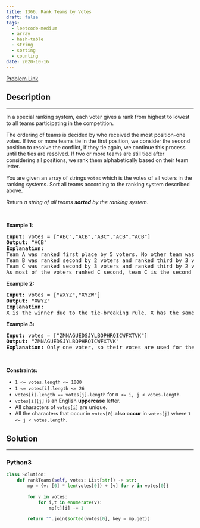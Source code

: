 ```yaml
---
title: 1366. Rank Teams by Votes
draft: false
tags: 
  - leetcode-medium
  - array
  - hash-table
  - string
  - sorting
  - counting
date: 2020-10-16
---
```


[Problem Link](https://leetcode.com/problems/rank-teams-by-votes/)

## Description

---
<p>In a special ranking system, each voter gives a rank from highest to lowest to all teams participating in the competition.</p>

<p>The ordering of teams is decided by who received the most position-one votes. If two or more teams tie in the first position, we consider the second position to resolve the conflict, if they tie again, we continue this process until the ties are resolved. If two or more teams are still tied after considering all positions, we rank them alphabetically based on their team letter.</p>

<p>You are given an array of strings <code>votes</code> which is the votes of all voters in the ranking systems. Sort all teams according to the ranking system described above.</p>

<p>Return <em>a string of all teams <strong>sorted</strong> by the ranking system</em>.</p>

<p>&nbsp;</p>
<p><strong class="example">Example 1:</strong></p>

<pre>
<strong>Input:</strong> votes = [&quot;ABC&quot;,&quot;ACB&quot;,&quot;ABC&quot;,&quot;ACB&quot;,&quot;ACB&quot;]
<strong>Output:</strong> &quot;ACB&quot;
<strong>Explanation:</strong> 
Team A was ranked first place by 5 voters. No other team was voted as first place, so team A is the first team.
Team B was ranked second by 2 voters and ranked third by 3 voters.
Team C was ranked second by 3 voters and ranked third by 2 voters.
As most of the voters ranked C second, team C is the second team, and team B is the third.
</pre>

<p><strong class="example">Example 2:</strong></p>

<pre>
<strong>Input:</strong> votes = [&quot;WXYZ&quot;,&quot;XYZW&quot;]
<strong>Output:</strong> &quot;XWYZ&quot;
<strong>Explanation:</strong>
X is the winner due to the tie-breaking rule. X has the same votes as W for the first position, but X has one vote in the second position, while W does not have any votes in the second position. 
</pre>

<p><strong class="example">Example 3:</strong></p>

<pre>
<strong>Input:</strong> votes = [&quot;ZMNAGUEDSJYLBOPHRQICWFXTVK&quot;]
<strong>Output:</strong> &quot;ZMNAGUEDSJYLBOPHRQICWFXTVK&quot;
<strong>Explanation:</strong> Only one voter, so their votes are used for the ranking.
</pre>

<p>&nbsp;</p>
<p><strong>Constraints:</strong></p>

<ul>
	<li><code>1 &lt;= votes.length &lt;= 1000</code></li>
	<li><code>1 &lt;= votes[i].length &lt;= 26</code></li>
	<li><code>votes[i].length == votes[j].length</code> for <code>0 &lt;= i, j &lt; votes.length</code>.</li>
	<li><code>votes[i][j]</code> is an English <strong>uppercase</strong> letter.</li>
	<li>All characters of <code>votes[i]</code> are unique.</li>
	<li>All the characters that occur in <code>votes[0]</code> <strong>also occur</strong> in <code>votes[j]</code> where <code>1 &lt;= j &lt; votes.length</code>.</li>
</ul>


## Solution

---
### Python3
``` py title='rank-teams-by-votes'
class Solution:
    def rankTeams(self, votes: List[str]) -> str:
        mp = {v: [0] * len(votes[0]) + [v] for v in votes[0]}
        
        for v in votes:
            for i,t in enumerate(v):
                mp[t][i] -= 1
        
        return "".join(sorted(votes[0], key = mp.get))
```

